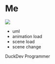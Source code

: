 <?xml encoding="UTF-8" ?>
# Me


![](https://avatars1.githubusercontent.com/u/9050447?v=3&s=460)

- uml
- animation load
- scene load
- scene change








DuckDev Programmer
